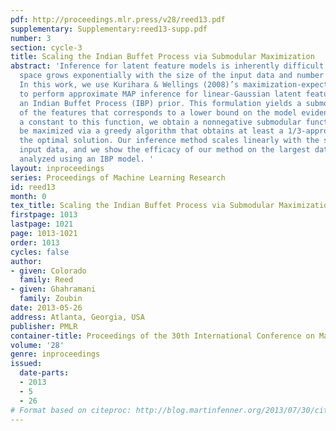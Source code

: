 ```yaml
---
pdf: http://proceedings.mlr.press/v28/reed13.pdf
supplementary: Supplementary:reed13-supp.pdf
number: 3
section: cycle-3
title: Scaling the Indian Buffet Process via Submodular Maximization
abstract: 'Inference for latent feature models is inherently difficult as the inference
  space grows exponentially with the size of the input data and number of latent features.
  In this work, we use Kurihara & Wellings (2008)’s maximization-expectation framework
  to perform approximate MAP inference for linear-Gaussian latent feature models with
  an Indian Buffet Process (IBP) prior. This formulation yields a submodular function
  of the features that corresponds to a lower bound on the model evidence. By adding
  a constant to this function, we obtain a nonnegative submodular function that can
  be maximized via a greedy algorithm that obtains at least a 1/3-approximation to
  the optimal solution. Our inference method scales linearly with the size of the
  input data, and we show the efficacy of our method on the largest datasets currently
  analyzed using an IBP model. '
layout: inproceedings
series: Proceedings of Machine Learning Research
id: reed13
month: 0
tex_title: Scaling the Indian Buffet Process via Submodular Maximization
firstpage: 1013
lastpage: 1021
page: 1013-1021
order: 1013
cycles: false
author:
- given: Colorado
  family: Reed
- given: Ghahramani
  family: Zoubin
date: 2013-05-26
address: Atlanta, Georgia, USA
publisher: PMLR
container-title: Proceedings of the 30th International Conference on Machine Learning
volume: '28'
genre: inproceedings
issued:
  date-parts:
  - 2013
  - 5
  - 26
# Format based on citeproc: http://blog.martinfenner.org/2013/07/30/citeproc-yaml-for-bibliographies/
---
```

